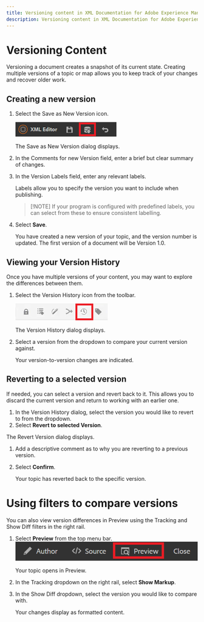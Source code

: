 ```yaml
---
title: Versioning content in XML Documentation for Adobe Experience Manager Product Overview
description: Versioning content in XML Documentation for Adobe Experience Manager Product Overview
---
```


# Versioning Content

Versioning a document creates a snapshot of its current state. Creating multiple versions of a topic or map allows you to keep track of your changes and recover older work.

## Creating a new version

1. Select the Save as New Version icon.

   ![Save as New Version icon](images/common/save-as-new-version.png?lang=en)

   The Save as New Version dialog displays.

1. In the Comments for new Version field, enter a brief but clear summary of changes.
1. In the Version Labels field, enter any relevant labels.

   Labels allow you to specify the version you want to include when publishing.

   >[!NOTE] If your program is configured with predefined labels, you can select from these to ensure consistent labelling. 
1. Select **Save**.

   You have created a new version of your topic, and the version number is updated. The first version of a document will be Version 1.0.

## Viewing your Version History

Once you have multiple versions of your content, you may want to explore the differences between them.

1. Select the Version History icon from the toolbar.

   ![Version History icon](images/lesson-7/version-history.png?lang=en)
   
   The Version History dialog displays.

1. Select a version from the dropdown to compare your current version against.

   Your version-to-version changes are indicated.

## Reverting to a selected version

If needed, you can select a version and revert back to it. This allows you to discard the current version and return to working with an earlier one.

1. In the Version History dialog, select the version you would like to revert to from the dropdown.
1. Select **Revert to selected Version**.

The Revert Version dialog displays.

1. Add a descriptive comment as to why you are reverting to a previous version.
1. Select **Confirm**.

   Your topic has reverted back to the specific version.

# Using filters to compare versions
You can also view version differences in Preview using the Tracking and Show Diff filters in the right rail.

1. Select **Preview** from the top menu bar.
   ![Preview button](images/common/select-preview.png?lang=en)

   Your topic opens in Preview.

1. In the Tracking dropdown on the right rail, select **Show Markup**.
1. In the Show Diff dropdown, select the version you would like to compare with.

   Your changes display as formatted content.